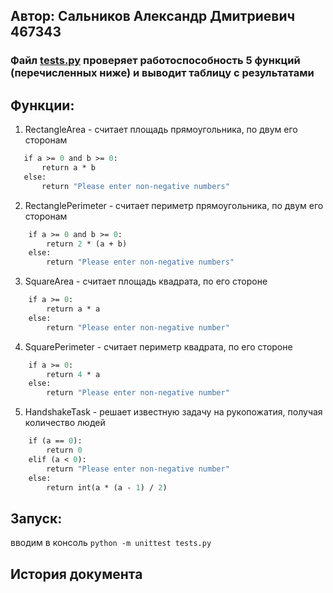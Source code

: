 ## Автор: Сальников Александр Дмитриевич 467343
### Файл **[tests.py](/tests.py)** проверяет работоспособность 5 функций (перечисленных ниже) и выводит таблицу с результатами
## Функции:
1) RectangleArea - считает площадь прямоугольника, по двум его сторонам
 ``` def RectangleArea(a, b):
    if a >= 0 and b >= 0:
        return a * b
    else:
        return "Please enter non-negative numbers"
```
2) RectanglePerimeter - считает периметр прямоугольника, по двум его сторонам
``` def RectanglePerimeter(a, b):
    if a >= 0 and b >= 0:
        return 2 * (a + b)
    else:
        return "Please enter non-negative numbers"
```
3) SquareArea - считает площадь квадрата, по его стороне
``` def SquareArea(a):
    if a >= 0:
        return a * a
    else:
        return "Please enter non-negative number"
```
4) SquarePerimeter - считает периметр квадрата, по его стороне
``` def SquarePerimeter(a):
    if a >= 0:
        return 4 * a
    else:
        return "Please enter non-negative number"
```
5) HandshakeTask - решает известную задачу на рукопожатия, получая количество людей
``` def HandshakeTask(a):
    if (a == 0):
        return 0
    elif (a < 0):
        return "Please enter non-negative number"
    else:
        return int(a * (a - 1) / 2)
```

## Запуск:
вводим в консоль ``` python -m unittest tests.py ```

## История документа